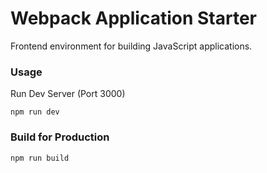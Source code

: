 # Webpack Application Starter

Frontend environment for building JavaScript applications.

### Usage
Run Dev Server (Port 3000)
```
npm run dev
```

### Build for Production
```
npm run build
```
